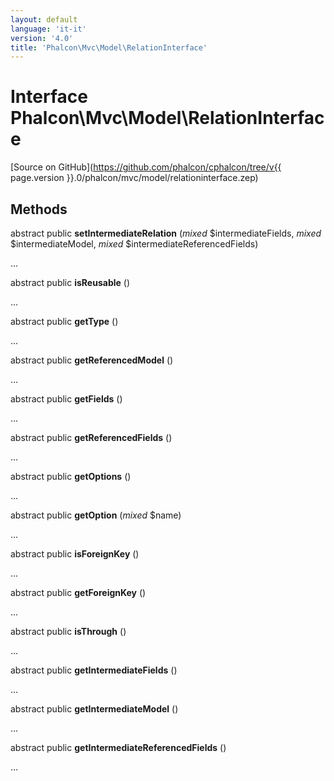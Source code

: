 ```yaml
---
layout: default
language: 'it-it'
version: '4.0'
title: 'Phalcon\Mvc\Model\RelationInterface'
---
```

# Interface **Phalcon\Mvc\Model\RelationInterface**

[Source on GitHub](https://github.com/phalcon/cphalcon/tree/v{{ page.version }}.0/phalcon/mvc/model/relationinterface.zep)

## Methods

abstract public **setIntermediateRelation** (*mixed* $intermediateFields, *mixed* $intermediateModel, *mixed* $intermediateReferencedFields)

...

abstract public **isReusable** ()

...

abstract public **getType** ()

...

abstract public **getReferencedModel** ()

...

abstract public **getFields** ()

...

abstract public **getReferencedFields** ()

...

abstract public **getOptions** ()

...

abstract public **getOption** (*mixed* $name)

...

abstract public **isForeignKey** ()

...

abstract public **getForeignKey** ()

...

abstract public **isThrough** ()

...

abstract public **getIntermediateFields** ()

...

abstract public **getIntermediateModel** ()

...

abstract public **getIntermediateReferencedFields** ()

...